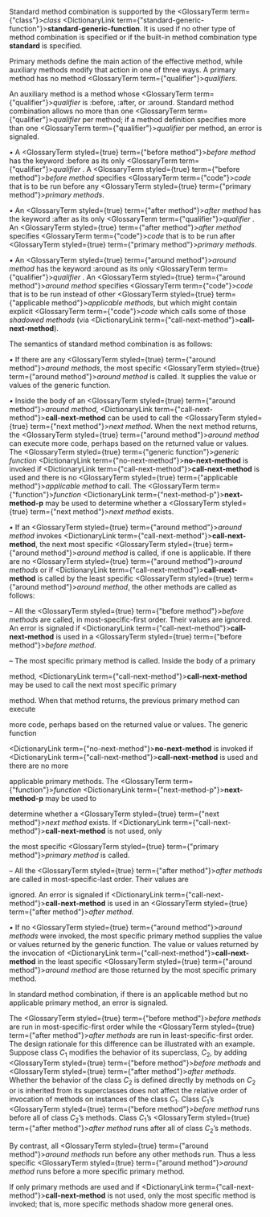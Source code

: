 



Standard method combination is supported by the <GlossaryTerm  term={"class"}><i>class</i></GlossaryTerm> <DictionaryLink  term={"standard-generic-function"}><b>standard-generic-function</b></DictionaryLink>. It is used if no other type of method combination is specified or if the built-in method combination type **standard** is specified. 



Primary methods define the main action of the effective method, while auxiliary methods modify that action in one of three ways. A primary method has no method <GlossaryTerm  term={"qualifier"}><i>qualifiers</i></GlossaryTerm>. 



An auxiliary method is a method whose <GlossaryTerm  term={"qualifier"}><i>qualifier</i></GlossaryTerm> is :before, :after, or :around. Standard method combination allows no more than one <GlossaryTerm  term={"qualifier"}><i>qualifier</i></GlossaryTerm> per method; if a method definition specifies more than one <GlossaryTerm  term={"qualifier"}><i>qualifier</i></GlossaryTerm> per method, an error is signaled. 



*•* A <GlossaryTerm styled={true} term={"before method"}><i>before method</i></GlossaryTerm> has the keyword :before as its only <GlossaryTerm  term={"qualifier"}><i>qualifier</i></GlossaryTerm> . A <GlossaryTerm styled={true} term={"before method"}><i>before method</i></GlossaryTerm> specifies <GlossaryTerm  term={"code"}><i>code</i></GlossaryTerm> that is to be run before any <GlossaryTerm styled={true} term={"primary method"}><i>primary methods</i></GlossaryTerm>. 



*•* An <GlossaryTerm styled={true} term={"after method"}><i>after method</i></GlossaryTerm> has the keyword :after as its only <GlossaryTerm  term={"qualifier"}><i>qualifier</i></GlossaryTerm> . An <GlossaryTerm styled={true} term={"after method"}><i>after method</i></GlossaryTerm> specifies <GlossaryTerm  term={"code"}><i>code</i></GlossaryTerm> that is to be run after <GlossaryTerm styled={true} term={"primary method"}><i>primary methods</i></GlossaryTerm>. 



*•* An <GlossaryTerm styled={true} term={"around method"}><i>around method</i></GlossaryTerm> has the keyword :around as its only <GlossaryTerm  term={"qualifier"}><i>qualifier</i></GlossaryTerm> . An <GlossaryTerm styled={true} term={"around method"}><i>around method</i></GlossaryTerm> specifies <GlossaryTerm  term={"code"}><i>code</i></GlossaryTerm> that is to be run instead of other <GlossaryTerm styled={true} term={"applicable method"}><i>applicable methods</i></GlossaryTerm>, but which might contain explicit <GlossaryTerm  term={"code"}><i>code</i></GlossaryTerm> which calls some of those *shadowed methods* (via <DictionaryLink  term={"call-next-method"}><b>call-next-method</b></DictionaryLink>). 



The semantics of standard method combination is as follows: 



*•* If there are any <GlossaryTerm styled={true} term={"around method"}><i>around methods</i></GlossaryTerm>, the most specific <GlossaryTerm styled={true} term={"around method"}><i>around method</i></GlossaryTerm> is called. It supplies the value or values of the generic function. 



*•* Inside the body of an <GlossaryTerm styled={true} term={"around method"}><i>around method</i></GlossaryTerm>, <DictionaryLink  term={"call-next-method"}><b>call-next-method</b></DictionaryLink> can be used to call the <GlossaryTerm styled={true} term={"next method"}><i>next method</i></GlossaryTerm>. When the next method returns, the <GlossaryTerm styled={true} term={"around method"}><i>around method</i></GlossaryTerm> can execute more code, perhaps based on the returned value or values. The <GlossaryTerm styled={true} term={"generic function"}><i>generic function</i></GlossaryTerm> <DictionaryLink  term={"no-next-method"}><b>no-next-method</b></DictionaryLink> is invoked if <DictionaryLink  term={"call-next-method"}><b>call-next-method</b></DictionaryLink> is used and there is no <GlossaryTerm styled={true} term={"applicable method"}><i>applicable method</i></GlossaryTerm> to call. The <GlossaryTerm  term={"function"}><i>function</i></GlossaryTerm> <DictionaryLink  term={"next-method-p"}><b>next-method-p</b></DictionaryLink> may be used to determine whether a <GlossaryTerm styled={true} term={"next method"}><i>next method</i></GlossaryTerm> exists. 







 



 



*•* If an <GlossaryTerm styled={true} term={"around method"}><i>around method</i></GlossaryTerm> invokes <DictionaryLink  term={"call-next-method"}><b>call-next-method</b></DictionaryLink>, the next most specific <GlossaryTerm styled={true} term={"around method"}><i>around method</i></GlossaryTerm> is called, if one is applicable. If there are no <GlossaryTerm styled={true} term={"around method"}><i>around methods</i></GlossaryTerm> or if <DictionaryLink  term={"call-next-method"}><b>call-next-method</b></DictionaryLink> is called by the least specific <GlossaryTerm styled={true} term={"around method"}><i>around method</i></GlossaryTerm>, the other methods are called as follows: 



– All the <GlossaryTerm styled={true} term={"before method"}><i>before methods</i></GlossaryTerm> are called, in most-specific-first order. Their values are ignored. An error is signaled if <DictionaryLink  term={"call-next-method"}><b>call-next-method</b></DictionaryLink> is used in a <GlossaryTerm styled={true} term={"before method"}><i>before method</i></GlossaryTerm>. 



– The most specific primary method is called. Inside the body of a primary 



method, <DictionaryLink  term={"call-next-method"}><b>call-next-method</b></DictionaryLink> may be used to call the next most specific primary 



method. When that method returns, the previous primary method can execute 



more code, perhaps based on the returned value or values. The generic function 



<DictionaryLink  term={"no-next-method"}><b>no-next-method</b></DictionaryLink> is invoked if <DictionaryLink  term={"call-next-method"}><b>call-next-method</b></DictionaryLink> is used and there are no more 



applicable primary methods. The <GlossaryTerm  term={"function"}><i>function</i></GlossaryTerm> <DictionaryLink  term={"next-method-p"}><b>next-method-p</b></DictionaryLink> may be used to 



determine whether a <GlossaryTerm styled={true} term={"next method"}><i>next method</i></GlossaryTerm> exists. If <DictionaryLink  term={"call-next-method"}><b>call-next-method</b></DictionaryLink> is not used, only 



the most specific <GlossaryTerm styled={true} term={"primary method"}><i>primary method</i></GlossaryTerm> is called. 



– All the <GlossaryTerm styled={true} term={"after method"}><i>after methods</i></GlossaryTerm> are called in most-specific-last order. Their values are 



ignored. An error is signaled if <DictionaryLink  term={"call-next-method"}><b>call-next-method</b></DictionaryLink> is used in an <GlossaryTerm styled={true} term={"after method"}><i>after method</i></GlossaryTerm>. 



*•* If no <GlossaryTerm styled={true} term={"around method"}><i>around methods</i></GlossaryTerm> were invoked, the most specific primary method supplies the value or values returned by the generic function. The value or values returned by the invocation of <DictionaryLink  term={"call-next-method"}><b>call-next-method</b></DictionaryLink> in the least specific <GlossaryTerm styled={true} term={"around method"}><i>around method</i></GlossaryTerm> are those returned by the most specific primary method. 



In standard method combination, if there is an applicable method but no applicable primary method, an error is signaled. 



The <GlossaryTerm styled={true} term={"before method"}><i>before methods</i></GlossaryTerm> are run in most-specific-first order while the <GlossaryTerm styled={true} term={"after method"}><i>after methods</i></GlossaryTerm> are run in least-specific-first order. The design rationale for this difference can be illustrated with an example. Suppose class *C*<sub>1</sub> modifies the behavior of its superclass, *C*<sub>2</sub>, by adding <GlossaryTerm styled={true} term={"before method"}><i>before methods</i></GlossaryTerm> and <GlossaryTerm styled={true} term={"after method"}><i>after methods</i></GlossaryTerm>. Whether the behavior of the class *C*<sub>2</sub> is defined directly by methods on *C*<sub>2</sub> or is inherited from its superclasses does not affect the relative order of invocation of methods on instances of the class *C*<sub>1</sub>. Class *C*<sub>1</sub>’s <GlossaryTerm styled={true} term={"before method"}><i>before method</i></GlossaryTerm> runs before all of class *C*<sub>2</sub>’s methods. Class *C*<sub>1</sub>’s <GlossaryTerm styled={true} term={"after method"}><i>after method</i></GlossaryTerm> runs after all of class *C*<sub>2</sub>’s methods. 



By contrast, all <GlossaryTerm styled={true} term={"around method"}><i>around methods</i></GlossaryTerm> run before any other methods run. Thus a less specific <GlossaryTerm styled={true} term={"around method"}><i>around method</i></GlossaryTerm> runs before a more specific primary method. 



If only primary methods are used and if <DictionaryLink  term={"call-next-method"}><b>call-next-method</b></DictionaryLink> is not used, only the most specific method is invoked; that is, more specific methods shadow more general ones. 



